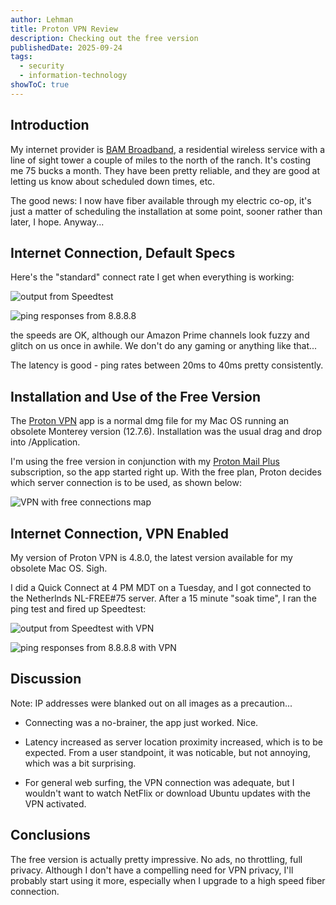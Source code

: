 ```yaml
---
author: Lehman
title: Proton VPN Review
description: Checking out the free version
publishedDate: 2025-09-24
tags:
  - security
  - information-technology
showToC: true
---
```


## Introduction

My internet provider is [BAM Broadband](https://www.co.bambroadband.com/), a residential wireless service with a line of sight tower a couple of miles to the north of the ranch. It's costing me 75 bucks a month. They have been pretty reliable, and they are good at letting us know about scheduled down times, etc.

The good news: I now have fiber available through my electric co-op, it's just a matter of scheduling the installation at some point, sooner rather than later, I hope. Anyway...

## Internet Connection, Default Specs

Here's the "standard" connect rate I get when everything is working:

![output from Speedtest](@/assets/images/posts/normal-connection.png)

![ping responses from 8.8.8.8](@/assets/images/posts/normal-ping-times.png)

the speeds are OK, although our Amazon Prime channels look fuzzy and glitch on us once in awhile. We don't do any gaming or anything like that...

The latency is good - ping rates between 20ms to 40ms pretty consistently.

## Installation and Use of the Free Version

The [Proton VPN](https://protonvpn.com/) app is a normal dmg file for my Mac OS running an obsolete Monterey version (12.7.6). Installation was the usual drag and drop into /Application.

I'm using the free version in conjunction with my [Proton Mail Plus](https://proton.me/mail/pricing) subscription, so the app started right up. With the free plan, Proton decides which server connection is to be used, as shown below:

![VPN with free connections map](@/assets/images/posts/VPN-free-connections.png)

## Internet Connection, VPN Enabled

My version of Proton VPN is 4.8.0, the latest version available for my obsolete Mac OS. Sigh.

I did a Quick Connect at 4 PM MDT on a Tuesday, and I got connected to the Netherlnds NL-FREE#75 server. After a 15 minute "soak time", I ran the ping test and fired up Speedtest:

![output from Speedtest with VPN](@/assets/images/posts/NL-VPN-connection.png)

![ping responses from 8.8.8.8 with VPN](@/assets/images/posts/NL-VPN-ping-times.png)

## Discussion

Note: IP addresses were blanked out on all images as a precaution...

- Connecting was a no-brainer, the app just worked. Nice.

- Latency increased as server location proximity increased, which is to be expected. From a user standpoint, it was noticable, but not annoying, which was a bit surprising.

- For general web surfing, the VPN connection was adequate, but I wouldn't want to watch NetFlix or download Ubuntu updates with the VPN activated.

## Conclusions

The free version is actually pretty impressive. No ads, no throttling, full privacy. Although I don't have a compelling need for VPN privacy, I'll probably start using it more, especially when I upgrade to a high speed fiber connection.
